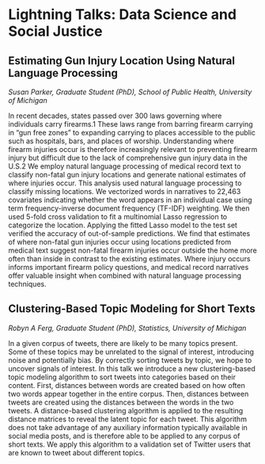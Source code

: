 # Lightning Talks: Data Science and Social Justice  

## Estimating Gun Injury Location Using Natural Language Processing
*Susan Parker, Graduate Student (PhD), School of Public Health, University of Michigan* 

In recent decades, states passed over 300 laws governing where individuals carry firearms.1 These laws range from barring firearm carrying in “gun free zones” to expanding carrying to places accessible to the public such as hospitals, bars, and places of worship. Understanding where firearm injuries occur is therefore increasingly relevant to preventing firearm injury but difficult due to the lack of comprehensive gun injury data in the U.S.2 We employ natural language processing of medical record text to classify non-fatal gun injury locations and generate national estimates of where injuries occur. This analysis used natural language processing to classify missing locations. We vectorized words in narratives to 22,463 covariates indicating whether the word appears in an individual case using term frequency-inverse document frequency (TF-IDF) weighting. We then used 5-fold cross validation to fit a multinomial Lasso regression to categorize the location. Applying the fitted Lasso model to the test set verified the accuracy of out-of-sample predictions. We find that estimates of where non-fatal gun injuries occur using locations predicted from medical text suggest non-fatal firearm injuries occur outside the home more often than inside in contrast to the existing estimates. Where injury occurs informs important firearm policy questions, and medical record narratives offer valuable insight when combined with natural language processing techniques.   

## Clustering-Based Topic Modeling for Short Texts
*Robyn A Ferg, Graduate Student (PhD), Statistics, University of Michigan*   

In a given corpus of tweets, there are likely to be many topics present. Some of these topics may be unrelated to the signal of interest, introducing noise and potentially bias. By correctly sorting tweets by topic, we hope to uncover signals of interest. In this talk we introduce a new clustering-based topic modeling algorithm to sort tweets into categories based on their content. First, distances between words are created based on how often two words appear together in the entire corpus. Then, distances between tweets are created using the distances between the words in the two tweets. A distance-based clustering algorithm is applied to the resulting distance matrices to reveal the latent topic for each tweet. This algorithm does not take advantage of any auxiliary information typically available in social media posts, and is therefore able to be applied to any corpus of short texts. We apply this algorithm to a validation set of Twitter users that are known to tweet about different topics.


